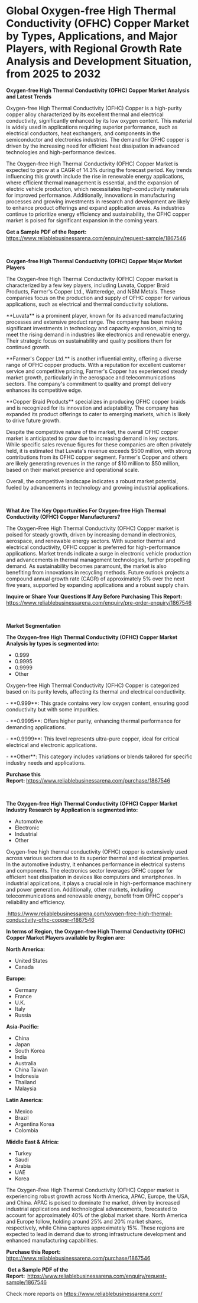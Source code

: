 <p><h1>Global Oxygen-free High Thermal Conductivity (OFHC) Copper Market by Types, Applications, and Major Players, with Regional Growth Rate Analysis and Development Situation, from 2025 to 2032</h1></p><p><strong>Oxygen-free High Thermal Conductivity (OFHC) Copper Market Analysis and Latest Trends</strong></p>
<p><p>Oxygen-free High Thermal Conductivity (OFHC) Copper is a high-purity copper alloy characterized by its excellent thermal and electrical conductivity, significantly enhanced by its low oxygen content. This material is widely used in applications requiring superior performance, such as electrical conductors, heat exchangers, and components in the semiconductor and electronics industries. The demand for OFHC copper is driven by the increasing need for efficient heat dissipation in advanced technologies and high-performance devices.</p><p>The Oxygen-free High Thermal Conductivity (OFHC) Copper Market is expected to grow at a CAGR of 14.3% during the forecast period. Key trends influencing this growth include the rise in renewable energy applications, where efficient thermal management is essential, and the expansion of electric vehicle production, which necessitates high-conductivity materials for improved performance. Additionally, innovations in manufacturing processes and growing investments in research and development are likely to enhance product offerings and expand application areas. As industries continue to prioritize energy efficiency and sustainability, the OFHC copper market is poised for significant expansion in the coming years.</p></p>
<p><strong>Get a Sample PDF of the Report:&nbsp;</strong> <a href="https://www.reliablebusinessarena.com/enquiry/request-sample/1867546?utm_campaign=1841&utm_medium=2&utm_source=Github&utm_content=ia&utm_term=04022025&utm_id=oxygen-free-high-thermal-conductivity-ofhc-copper">https://www.reliablebusinessarena.com/enquiry/request-sample/1867546</a></p>
<p>&nbsp;</p>
<p><strong>Oxygen-free High Thermal Conductivity (OFHC) Copper Major Market Players</strong></p>
<p><p>The Oxygen-free High Thermal Conductivity (OFHC) Copper market is characterized by a few key players, including Luvata, Copper Braid Products, Farmer's Copper Ltd., Watteredge, and NBM Metals. These companies focus on the production and supply of OFHC copper for various applications, such as electrical and thermal conductivity solutions.</p><p>**Luvata** is a prominent player, known for its advanced manufacturing processes and extensive product range. The company has been making significant investments in technology and capacity expansion, aiming to meet the rising demand in industries like electronics and renewable energy. Their strategic focus on sustainability and quality positions them for continued growth.</p><p>**Farmer's Copper Ltd.** is another influential entity, offering a diverse range of OFHC copper products. With a reputation for excellent customer service and competitive pricing, Farmer's Copper has experienced steady market growth, particularly in the aerospace and telecommunications sectors. The company's commitment to quality and prompt delivery enhances its competitive edge.</p><p>**Copper Braid Products** specializes in producing OFHC copper braids and is recognized for its innovation and adaptability. The company has expanded its product offerings to cater to emerging markets, which is likely to drive future growth. </p><p>Despite the competitive nature of the market, the overall OFHC copper market is anticipated to grow due to increasing demand in key sectors. While specific sales revenue figures for these companies are often privately held, it is estimated that Luvata's revenue exceeds $500 million, with strong contributions from its OFHC copper segment. Farmer's Copper and others are likely generating revenues in the range of $10 million to $50 million, based on their market presence and operational scale.</p><p>Overall, the competitive landscape indicates a robust market potential, fueled by advancements in technology and growing industrial applications.</p></p>
<p>&nbsp;</p>
<p><strong>What Are The Key Opportunities For Oxygen-free High Thermal Conductivity (OFHC) Copper Manufacturers?</strong></p>
<p><p>The Oxygen-Free High Thermal Conductivity (OFHC) Copper market is poised for steady growth, driven by increasing demand in electronics, aerospace, and renewable energy sectors. With superior thermal and electrical conductivity, OFHC copper is preferred for high-performance applications. Market trends indicate a surge in electronic vehicle production and advancements in thermal management technologies, further propelling demand. As sustainability becomes paramount, the market is also benefiting from innovations in recycling methods. Future outlook projects a compound annual growth rate (CAGR) of approximately 5% over the next five years, supported by expanding applications and a robust supply chain.</p></p>
<p><strong>Inquire or Share Your Questions If Any Before Purchasing This Report:</strong> <a href="https://www.reliablebusinessarena.com/enquiry/pre-order-enquiry/1867546?utm_campaign=1841&utm_medium=2&utm_source=Github&utm_content=ia&utm_term=04022025&utm_id=oxygen-free-high-thermal-conductivity-ofhc-copper">https://www.reliablebusinessarena.com/enquiry/pre-order-enquiry/1867546</a></p>
<p>&nbsp;</p>
<p><strong>Market Segmentation</strong></p>
<p><strong>The Oxygen-free High Thermal Conductivity (OFHC) Copper Market Analysis by types is segmented into:</strong></p>
<p><ul><li>0.999</li><li>0.9995</li><li>0.9999</li><li>Other</li></ul></p>
<p><p>Oxygen-free High Thermal Conductivity (OFHC) Copper is categorized based on its purity levels, affecting its thermal and electrical conductivity. </p><p>- **0.999**: This grade contains very low oxygen content, ensuring good conductivity but with some impurities. </p><p>- **0.9995**: Offers higher purity, enhancing thermal performance for demanding applications. </p><p>- **0.9999**: This level represents ultra-pure copper, ideal for critical electrical and electronic applications. </p><p>- **Other**: This category includes variations or blends tailored for specific industry needs and applications.</p></p>
<p><strong>Purchase this Report:&nbsp;</strong><a href="https://www.reliablebusinessarena.com/purchase/1867546?utm_campaign=1841&utm_medium=2&utm_source=Github&utm_content=ia&utm_term=04022025&utm_id=oxygen-free-high-thermal-conductivity-ofhc-copper">https://www.reliablebusinessarena.com/purchase/1867546</a></p>
<p>&nbsp;</p>
<p><strong>The Oxygen-free High Thermal Conductivity (OFHC) Copper Market Industry Research by Application is segmented into:</strong></p>
<p><ul><li>Automotive</li><li>Electronic</li><li>Industrial</li><li>Other</li></ul></p>
<p><p>Oxygen-free high thermal conductivity (OFHC) copper is extensively used across various sectors due to its superior thermal and electrical properties. In the automotive industry, it enhances performance in electrical systems and components. The electronics sector leverages OFHC copper for efficient heat dissipation in devices like computers and smartphones. In industrial applications, it plays a crucial role in high-performance machinery and power generation. Additionally, other markets, including telecommunications and renewable energy, benefit from OFHC copper's reliability and efficiency.</p></p>
<p><a href="https://www.reliablebusinessarena.com/oxygen-free-high-thermal-conductivity-ofhc-copper-r1867546?utm_campaign=1841&utm_medium=2&utm_source=Github&utm_content=ia&utm_term=04022025&utm_id=oxygen-free-high-thermal-conductivity-ofhc-copper">&nbsp;https://www.reliablebusinessarena.com/oxygen-free-high-thermal-conductivity-ofhc-copper-r1867546</a></p>
<p><strong>In terms of Region, the Oxygen-free High Thermal Conductivity (OFHC) Copper Market Players available by Region are:</strong></p>
<p>
    <p> <strong> North America: </strong>
        <ul>
            <li>United States</li>
            <li>Canada</li>
        </ul>
        </p> 
    <p> <strong> Europe: </strong>
        <ul>
            <li>Germany</li>
            <li>France</li>
            <li>U.K.</li>
            <li>Italy</li>
            <li>Russia</li>
        </ul>
        </p> 
    <p> <strong> Asia-Pacific: </strong>
        <ul>
            <li>China</li>
            <li>Japan</li>
            <li>South Korea</li>
            <li>India</li>
            <li>Australia</li>
            <li>China Taiwan</li>
            <li>Indonesia</li>
            <li>Thailand</li>
            <li>Malaysia</li>
        </ul>
        </p> 
    <p> <strong> Latin America: </strong>
        <ul>
            <li>Mexico</li>
            <li>Brazil</li>
            <li>Argentina Korea</li>
            <li>Colombia</li>
        </ul>
        </p> 
    <p> <strong> Middle East & Africa: </strong>
        <ul>
            <li>Turkey</li>
            <li>Saudi</li>
            <li>Arabia</li>
            <li>UAE</li>
            <li>Korea</li>
        </ul>
    </p>
    </p>
<p><p>The Oxygen-Free High Thermal Conductivity (OFHC) Copper market is experiencing robust growth across North America, APAC, Europe, the USA, and China. APAC is poised to dominate the market, driven by increased industrial applications and technological advancements, forecasted to account for approximately 40% of the global market share. North America and Europe follow, holding around 25% and 20% market shares, respectively, while China captures approximately 15%. These regions are expected to lead in demand due to strong infrastructure development and enhanced manufacturing capabilities.</p></p>
<p><strong>Purchase this Report: </strong><a href="https://www.reliablebusinessarena.com/purchase/1867546?utm_campaign=1841&utm_medium=2&utm_source=Github&utm_content=ia&utm_term=04022025&utm_id=oxygen-free-high-thermal-conductivity-ofhc-copper">https://www.reliablebusinessarena.com/purchase/1867546</a></p>
<p>&nbsp;<strong>Get a Sample PDF of the Report:&nbsp;&nbsp;</strong><a href="https://www.reliablebusinessarena.com/enquiry/request-sample/1867546?utm_campaign=1841&utm_medium=2&utm_source=Github&utm_content=ia&utm_term=04022025&utm_id=oxygen-free-high-thermal-conductivity-ofhc-copper">https://www.reliablebusinessarena.com/enquiry/request-sample/1867546</a></p>
<p><strong></strong></p>
<p>Check more reports on <a href="https://www.reliablebusinessarena.com/?utm_campaign=1841&utm_medium=2&utm_source=Github&utm_content=ia&utm_term=04022025&utm_id=oxygen-free-high-thermal-conductivity-ofhc-copper">https://www.reliablebusinessarena.com/</a></p>